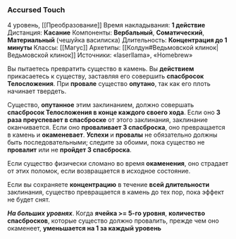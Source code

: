 ### Accursed Touch

4 уровень, [[Преобразование]]
Время накладывания: **1 действие**
Дистанция: **Касание**
Компоненты: **Вербальный**, **Соматический**, **Материальный** (чешуйка василиска)
Длительность: **Концентрация до 1 минуты**
Классы: [[Магус]]
Архетипы: [[Колдун#Ведьмовской клинок|Ведьмовской клинок]]
Источники: «laserllama», «Homebrew»

Вы пытаетесь превратить существо в камень. Вы **действием** прикасаетесь к существу, заставляя его совершить **спасбросок Телосложения**. При **провале** существо **опутано**, так как его плоть начинает твердеть.

Существо, **опутанное** этим заклинанием, должно совершать **спасбросок Телосложения в конце каждого своего хода**. Если оно **3 раза преуспевает в спасброске** от этого заклинания, заклинание оканчивается. Если оно **проваливает 3 спасброска**, оно превращается в камень и **окаменевает**. **Успехи** и **провалы** не обязательно должны быть последовательными; следите за обоими, пока существо не **провалит** или не **пройдет 3 спасброска**.

Если существо физически сломано во время **окаменения**, оно страдает от этих поломок, если возвращается в исходное состояние.

Если вы сохраняете **концентрацию** в течение **всей длительности** заклинания, существо превращается в камень до тех пор, пока эффект не будет снят.

**_На больших уровнях_**. Когда **ячейка >= 5-го уровня**, **количество спасбросков**, которые существо должно провалить, прежде чем оно окаменеет, **уменьшается на 1 за каждый уровень**